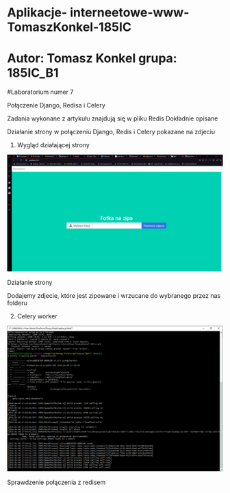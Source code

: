 # Aplikacje- interneetowe-www-TomaszKonkel-185IC
# Autor: Tomasz Konkel grupa: 185IC_B1


#Laboratorium numer 7

Połączenie Django, Redisa i Celery

Zadania wykonane z artykułu znajdują się w pliku Redis
Dokładnie opisane

Działanie strony w połączeniu Django, Redis i Celery pokazane na zdjeciu 


1. Wygląd działającej strony

![alt text](https://github.com/TomaszKonkel/aplikacje-internetowe-TomaszKonkel-185ic/blob/master/labki7/media/images/1.PNG)	

Działanie strony

Dodajemy zdjecie, które jest zipowane i wrzucane do wybranego przez nas folderu


2. Celery worker

![alt text](https://github.com/TomaszKonkel/aplikacje-internetowe-TomaszKonkel-185ic/blob/master/labki7/media/images/2.PNG)

Sprawdzenie połączenia z redisem





					

